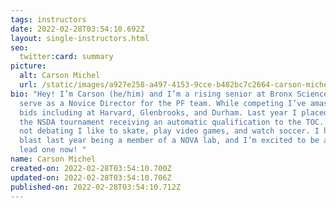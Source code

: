 ```yaml
---
tags: instructors
date: 2022-02-28T03:54:10.692Z
layout: single-instructors.html
seo:
  twitter:card: summary
picture:
  alt: Carson Michel
  url: /static/images/a927e258-a497-4153-9cce-b482bc7c2664-carson-michel.jpeg
bio: "Hey! I’m Carson (he/him) and I’m a rising senior at Bronx Science, where I
  serve as a Novice Director for the PF team. While competing I’ve amassed 5
  bids including at Harvard, Glenbrooks, and Durham. Last year I placed 10th at
  the NSDA tournament receiving an automatic qualification to the TOC. When I’m
  not debating I like to skate, play video games, and watch soccer. I had a
  blast last year being a member of a NOVA lab, and I’m excited to be able to
  lead one now! "
name: Carson Michel
created-on: 2022-02-28T03:54:10.700Z
updated-on: 2022-02-28T03:54:10.706Z
published-on: 2022-02-28T03:54:10.712Z
---
```

